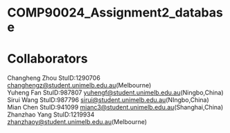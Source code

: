# COMP90024_Assignment2_database
# Collaborators
Changheng Zhou StuID:1290706 changhengz@student.unimelb.edu.au(Melbourne)\
Yuheng Fan StuID:987807 yuhengf@student.unimelb.edu.au(Ningbo,China)\
Sirui Wang StuID:987796 sirui@student.unimelb.edu.au(NIngbo,China)\
Mian Chen StuID:941099 mianc3@student.unimelb.edu.au(Shanghai,China)\
Zhanzhao Yang StuID:1219934 zhanzhaoy@student.unimelb.edu.au(Melbourne)

